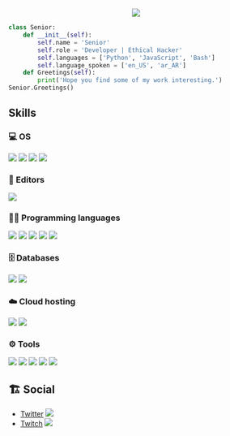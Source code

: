 
#
<p align=center>
<a href="https://discord.com/users/355579366991986688">
</a>
  </p>
<p align=center>
 <img src="https://komarev.com/ghpvc/?username=9z8-X7&style=for-the-badge&logo=Streamlit&color=blueviolet&logo=Bookmeter">
  </p>

```python
class Senior:
    def __init__(self):
        self.name = 'Senior'
        self.role = 'Developer | Ethical Hacker'
        self.languages = ['Python', 'JavaScript', 'Bash']
        self.language_spoken = ['en_US', 'ar_AR']
    def Greetings(self):
        print('Hope you find some of my work interesting.')
Senior.Greetings()
```


## Skills
### 💻 OS
![](https://img.shields.io/badge/-MacOS-lightgrey)
![](https://img.shields.io/badge/Ubuntu-E95420.svg?logo=Ubuntu&logoColor=black)
![](https://img.shields.io/badge/Kali-557C94.svg?logo=KaliLinux&logoColor=black)
![](https://img.shields.io/badge/Windows-0078D6.svg?logo=Windows&logoColor=black)

### 📝 Editors
![](https://img.shields.io/badge/Visual%20Studio%20Code-0078d7.svg?logo=visual-studio-code&logoColor=white)

### 👨‍💻 Programming languages
![](https://img.shields.io/badge/HTML-E34F26.svg?logo=html5&logoColor=white)
![](https://img.shields.io/badge/CSS-1572B6.svg?logo=css3&logoColor=white)
![](https://img.shields.io/badge/JavaScript-F7DF1E.svg?logo=javascript&logoColor=black)
![](https://img.shields.io/badge/Python-31A8FF.svg?logo=python&logoColor=white)
![](https://img.shields.io/badge/Bash-121011.svg?logo=gnu-bash&logoColor=white)

### 🗄️ Databases 
![](https://img.shields.io/badge/MySQL-4479A1.svg?logo=mysql&logoColor=white)
![](https://img.shields.io/badge/SQLite-003B57.svg?logo=SQLite&logoColor=white)

### ☁️ Cloud hosting
![](https://img.shields.io/badge/DigitalOcean-0080FF.svg?logo=DigitalOcean&logoColor=white)
![](https://img.shields.io/badge/RaspberryPi-A22846.svg?logo=RaspberryPi&logoColor=white)

### ⚙️ Tools
![](https://img.shields.io/badge/Terminal-4D4D4D.svg?logo=WindowsTerminal&logoColor=white)
![](https://img.shields.io/badge/Git-F05032.svg?logo=Git&logoColor=white")
![](https://img.shields.io/badge/Stack%20Overflow-F58025?logo=stackoverflow&logoColor=white)
![](https://img.shields.io/badge/npm-CB3837?logo=npm&logoColor=white)
![](https://img.shields.io/badge/PyPI-3775A9?logo=PyPI&logoColor=white)

## 🏗️ Social 
- [Twitter](https://twitter.com/seniorqy3)
![](https://img.shields.io/twitter/follow/seniorqy3?style=for-the-badge)
- [Twitch](https://www.twitch.tv/seniorqy3)
![](https://img.shields.io/twitch/status/seniorqy3?style=for-the-badge)
